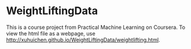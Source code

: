# WeightLiftingData
This is a course project from Practical Machine Learning on Coursera.
To view the html file as a webpage, use http://xuhuichen.github.io/WeightLiftingData/weightlifting.html.
